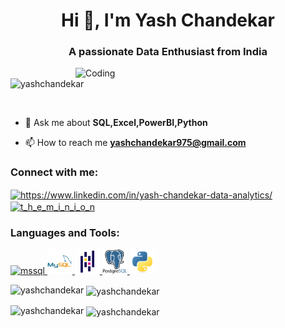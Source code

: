 <h1 align="center">Hi 👋, I'm Yash Chandekar</h1>
<h3 align="center">A passionate Data Enthusiast from India</h3>
<img align="right" alt="Coding" width="400" src="https://cdn.dribbble.com/users/1162077/screenshots/3848914/programmer.gif">
<p align="left"> <img src="https://komarev.com/ghpvc/?username=yashchandekar&label=Profile%20views&color=0e75b6&style=flat" alt="yashchandekar" /> </p>

<p align="left"> <a href="https://twitter.com/" target="blank"><img src="https://img.shields.io/twitter/follow/?logo=twitter&style=for-the-badge" alt="" /></a> </p>

- 💬 Ask me about **SQL,Excel,PowerBI,Python**

- 📫 How to reach me **yashchandekar975@gmail.com**

<h3 align="left">Connect with me:</h3>
<p align="left">
<a href="https://linkedin.com/in/https://www.linkedin.com/in/yash-chandekar-data-analytics/" target="blank"><img align="center" src="https://raw.githubusercontent.com/rahuldkjain/github-profile-readme-generator/master/src/images/icons/Social/linked-in-alt.svg" alt="https://www.linkedin.com/in/yash-chandekar-data-analytics/" height="30" width="40" /></a>
<a href="https://instagram.com/t_h_e_m_i_n_i_o_n" target="blank"><img align="center" src="https://raw.githubusercontent.com/rahuldkjain/github-profile-readme-generator/master/src/images/icons/Social/instagram.svg" alt="t_h_e_m_i_n_i_o_n" height="30" width="40" /></a>
</p>

<h3 align="left">Languages and Tools:</h3>
<p align="left"> <a href="https://www.microsoft.com/en-us/sql-server" target="_blank" rel="noreferrer"> <img src="https://www.svgrepo.com/show/303229/microsoft-sql-server-logo.svg" alt="mssql" width="40" height="40"/> </a> <a href="https://www.mysql.com/" target="_blank" rel="noreferrer"> <img src="https://raw.githubusercontent.com/devicons/devicon/master/icons/mysql/mysql-original-wordmark.svg" alt="mysql" width="40" height="40"/> </a> <a href="https://pandas.pydata.org/" target="_blank" rel="noreferrer"> <img src="https://raw.githubusercontent.com/devicons/devicon/2ae2a900d2f041da66e950e4d48052658d850630/icons/pandas/pandas-original.svg" alt="pandas" width="40" height="40"/> </a> <a href="https://www.postgresql.org" target="_blank" rel="noreferrer"> <img src="https://raw.githubusercontent.com/devicons/devicon/master/icons/postgresql/postgresql-original-wordmark.svg" alt="postgresql" width="40" height="40"/> </a> <a href="https://www.python.org" target="_blank" rel="noreferrer"> <img src="https://raw.githubusercontent.com/devicons/devicon/master/icons/python/python-original.svg" alt="python" width="40" height="40"/> </a> </p>

<p><img align="left" src="https://github-readme-stats.vercel.app/api/top-langs?username=yashchandekar&show_icons=true&locale=en&layout=compact" alt="yashchandekar" /></p>

<p>&nbsp;<img align="center" src="https://github-readme-stats.vercel.app/api?username=yashchandekar&show_icons=true&locale=en" alt="yashchandekar" /></p>
<p><img align="left" src="https://github-readme-stats.vercel.app/api/top-langs?username=yashchandekar&show_icons=true&locale=en&layout=compact" alt="yashchandekar" /></p>

<p>&nbsp;<img align="center" src="https://github-readme-stats.vercel.app/api?username=yashchandekar&show_icons=true&locale=en" alt="yashchandekar" /></p>

